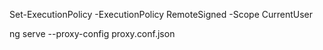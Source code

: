Set-ExecutionPolicy -ExecutionPolicy RemoteSigned -Scope CurrentUser




ng serve --proxy-config proxy.conf.json
